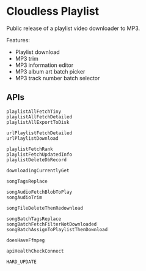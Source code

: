 # Cloudless Playlist
Public release of a playlist video downloader to MP3.
  
Features:
- Playlist download
- MP3 trim
- MP3 information editor
- MP3 album art batch picker
- MP3 track number batch selector
  
## APIs
```
playlistAllFetchTiny
playlistAllFetchDetailed
playlistAllExportToDisk

urlPlaylistFetchDetailed
urlPlaylistDownload

playlistFetchRank
playlistFetchUpdatedInfo
playlistDeleteDbRecord

downloadingCurrentlyGet

songTagsReplace

songAudioFetchBlobToPlay
songAudioTrim

songFileDeleteThenRedownload

songBatchTagsReplace
songBatchFetchFilterNotDownloaded
songBatchAssignToPlaylistThenDownload

doesHaveFfmpeg

apiHealthCheckConnect

HARD_UPDATE
```
